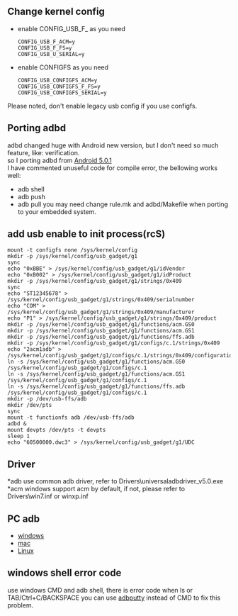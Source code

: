 ## Change kernel config
* enable CONFIG_USB_F_ as you need
  ```
  CONFIG_USB_F_ACM=y
  CONFIG_USB_F_FS=y
  CONFIG_USB_U_SERIAL=y
  ```
* enable CONFIGFS as you need
  ```
  CONFIG_USB_CONFIGFS_ACM=y
  CONFIG_USB_CONFIGFS_F_FS=y
  CONFIG_USB_CONFIGFS_SERIAL=y
  ```
Please noted, don't enable legacy usb config if you use configfs.  

## Porting adbd
adbd changed huge with Android new version, but I don't need so much feature, like: verification.  
so I porting adbd from [Android 5.0.1](https://android.googlesource.com/platform/system/core/+/android-5.0.1_r1/adb/)  
I have commented unuseful code for compile error, the bellowing works well:  
* adb shell
* adb push
* adb pull
you may need change rule.mk and adbd/Makefile when porting to your embedded system.  

## add usb enable to init process(rcS)
  ```
  mount -t configfs none /sys/kernel/config
  mkdir -p /sys/kernel/config/usb_gadget/g1
  sync
  echo "0xBBE" > /sys/kernel/config/usb_gadget/g1/idVendor
  echo "0xB002" > /sys/kernel/config/usb_gadget/g1/idProduct
  mkdir -p /sys/kernel/config/usb_gadget/g1/strings/0x409
  sync
  echo "ST12345678" > /sys/kernel/config/usb_gadget/g1/strings/0x409/serialnumber
  echo "COM" > /sys/kernel/config/usb_gadget/g1/strings/0x409/manufacturer
  echo "P1" > /sys/kernel/config/usb_gadget/g1/strings/0x409/product
  mkdir -p /sys/kernel/config/usb_gadget/g1/functions/acm.GS0
  mkdir -p /sys/kernel/config/usb_gadget/g1/functions/acm.GS1
  mkdir -p /sys/kernel/config/usb_gadget/g1/functions/ffs.adb
  mkdir -p /sys/kernel/config/usb_gadget/g1/configs/c.1/strings/0x409
  echo "2acm1adb" > /sys/kernel/config/usb_gadget/g1/configs/c.1/strings/0x409/configuration
  ln -s /sys/kernel/config/usb_gadget/g1/functions/acm.GS0 /sys/kernel/config/usb_gadget/g1/configs/c.1
  ln -s /sys/kernel/config/usb_gadget/g1/functions/acm.GS1 /sys/kernel/config/usb_gadget/g1/configs/c.1
  ln -s /sys/kernel/config/usb_gadget/g1/functions/ffs.adb /sys/kernel/config/usb_gadget/g1/configs/c.1
  mkdir -p /dev/usb-ffs/adb
  mkdir /dev/pts
  sync
  mount -t functionfs adb /dev/usb-ffs/adb
  adbd &
  mount devpts /dev/pts -t devpts
  sleep 1
  echo "60500000.dwc3" > /sys/kernel/config/usb_gadget/g1/UDC
  ```

## Driver
  *adb
   use common adb driver, refer to Drivers\universaladbdriver_v5.0.exe 
  *acm
   windows support acm by default, if not, please refer to Drivers\win7.inf or winxp.inf

## PC adb
  * [windows](https://dl.google.com/android/repository/platform-tools_r23-windows.zip)
  * [mac](https://dl.google.com/android/repository/platform-tools_r23-macosx.zip)
  * [Linux](https://dl.google.com/android/repository/platform-tools_r23-linux.zip)

## windows shell error code
use windows CMD and adb shell, there is error code when ls or TAB/Ctrl+C/BACKSPACE
you can use [adbputty](https://github.com/sztupy/adbputty/downloads) instead of CMD to fix this problem.


